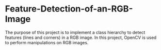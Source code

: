 # Feature-Detection-of-an-RGB-Image
The purpose of this project is to implement a class hierarchy to detect features (lines and corners) in a RGB image. In this project, OpenCV is used to perform manipulations on RGB images.
